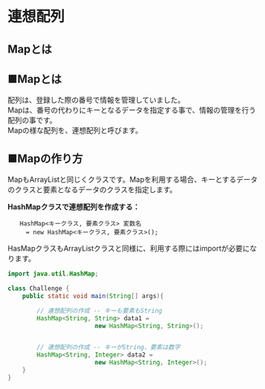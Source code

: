 # 連想配列
## Mapとは

## ■Mapとは

配列は、登録した際の番号で情報を管理していました。  
Mapは、番号の代わりにキーとなるデータを指定する事で、情報の管理を行う配列の事です。  
Mapの様な配列を、連想配列と呼びます。


## ■Mapの作り方

MapもArrayListと同じくクラスです。Mapを利用する場合、キーとするデータのクラスと要素となるデータのクラスを指定します。

**HashMapクラスで連想配列を作成する：**
```
　　HashMap<キークラス, 要素クラス> 変数名
　　　= new HashMap<キークラス, 要素クラス>();
```

HasMapクラスもArrayListクラスと同様に、利用する際にはimportが必要になります。



```java
import java.util.HashMap;

class Challenge {
    public static void main(String[] args){

        // 連想配列の作成 -- キーも要素もString
        HashMap<String, String> data1 =
                        new HashMap<String, String>();


        // 連想配列の作成 -- キーがString、要素は数字
        HashMap<String, Integer> data2 =
                        new HashMap<String, Integer>();
    }
}

```
